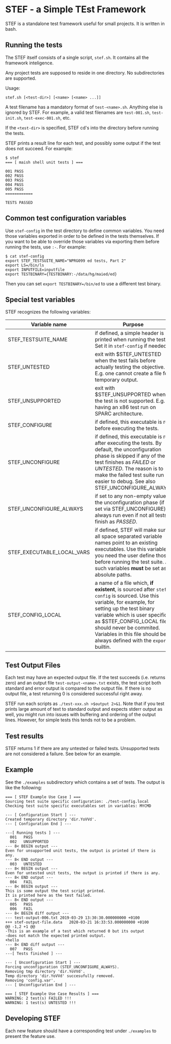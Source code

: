 # STEF - a Simple TEst Framework

STEF is a standalone test framework useful for small projects.  It is written in
bash.

## Running the tests

The STEF itself consists of a single script, `stef.sh`.  It contains all the
framework inteligence.

Any project tests are supposed to reside in one directory.  No subdirectories
are supported.

Usage:

```
stef.sh [<test-dir>] [<name> [<name> ...]]
```

A test filename has a mandatory format of `test-<name>.sh`.  Anything else is
ignored by STEF.  For example, a valid test filenames are `test-001.sh`,
`test-init.sh`, `test-exec-001.sh`, etc.

If the `<test-dir>` is specified, STEF cd's into the directory before running
the tests.

STEF prints a result line for each test, and possibly some output if the test
does not succeed.  For example:

```
$ stef
=== [ maish shell unit tests ] ===

001	PASS
002	PASS
003	PASS
004	PASS
005	PASS
============

TESTS PASSED
```

## Common test configuration variables

Use `stef-config` in the test directory to define common variables.  You need
those variables exported in order to be defined in the tests themselves.  If you
want to be able to override those variables via exporting them before running
the tests, use `:-`.  For example:

```
$ cat stef-config
export STEF_TESTSUITE_NAME="NPRG099 ed tests, Part 2"
export LS=/bin/ls
export INPUTFILE=inputfile
export TESTBINARY={TESTBINARY:-/data/hg/maied/ed}
```

Then you can set `export TESTBINARY=/bin/ed` to use a different test binary.

## Special test variables

STEF recognizes the following variables:

Variable name | Purpose
------------ | -------------
STEF\_TESTSUITE\_NAME | if defined, a simple header is printed when running the tests.  Set it in `stef-config` if needed.
STEF\_UNTESTED | exit with $STEF\_UNTESTED when the test fails before actually testing the objective.  E.g. one cannot create a file for temporary output.
STEF\_UNSUPPORTED | exit with $STEF\_UNSUPPORTED when the test is not supported.  E.g. having an x86 test run on SPARC architecture.
STEF\_CONFIGURE | if defined, this executable is run before executing the tests.
STEF\_UNCONFIGURE | if defined, this executable is run after executing the tests.  By default, the unconfiguration phase is skipped if any of the test finishes as *FAILED* or *UNTESTED*.  The reason is to make the failed test suite run easier to debug.  See also STEF\_UNCONFIGURE\_ALWAYS.
STEF\_UNCONFIGURE\_ALWAYS | if set to any non-empty value, the unconfiguration phase (if set via STEF\_UNCONFIGURE) is always run even if not all tests finish as *PASSED*.
STEF\_EXECUTABLE\_LOCAL\_VARS | if defined, STEF will make sure all space separated variable names point to an existing executables.  Use this variable if you need the user define those before running the test suite.  All such variables **must** be set as absolute paths.
STEF\_CONFIG\_LOCAL | a name of a file which, **if existent**, is sourced after `stef-config` is sourced.  Use this variable, for example, for setting up the test binary variable which is user specific, as $STEF\_CONFIG\_LOCAL file should never be commited.  Variables in this file should be always defined with the `export` builtin.

## Test Output Files

Each test may have an expected output file.  If the test succeeds (i.e. returns
zero) and an output file `test-output-<name>.txt` exists, the test script both
standard and error output is compared to the output file.  If there is no output
file, a test returning 0 is considered successful right away.

STEF run each scripts as `./test-xxx.sh >$output 2>&1`.  Note that if you test
prints large amount of text to standard output and expects stderr output as
well, you might run into issues with buffering and ordering of the output lines.
However, for simple tests this tends not to be a problem.

## Test results

STEF returns 1 if there are any untested or failed tests.  Unsupported tests are
not considered a failure.  See below for an example.

## Example

See the `./examples` subdirectory which contains a set of tests.  The output is
like the following:

```
=== [ STEF Example Use Case ] ===
Sourcing test suite specific configuration: ./test-config.local
Checking test suite specific executables set in variables: MYCMD

--- [ Configuration Start ] ---
Created temporary directory 'dir.YoVVd'.
--- [ Configuration End ] ---

---[ Running tests ] ---
  001	PASS
  002	UNSUPPORTED
--- 8< BEGIN output ---
Even for unsupported unit tests, the output is printed if there is any.
--- 8< END output ---
  003	UNTESTED
--- 8< BEGIN output ---
Even for untested unit tests, the output is printed if there is any.
--- 8< END output ---
  004	FAIL
--- 8< BEGIN output ---
This is some output the test script printed.
It is printed here as the test failed.
--- 8< END output ---
  005	PASS
  006	FAIL
--- 8< BEGIN diff output ---
--- test-output-006.txt	2019-03-29 13:30:30.000000000 +0100
+++ stef-output-file.data	2020-03-21 16:33:53.000000000 +0100
@@ -1,2 +1 @@
-This is an example of a test which returned 0 but its output
-does not match the expected printed output.
+hello
--- 8< END diff output ---
  007	PASS
---[ Tests finished ] ---

--- [ Unconfiguration Start ] ---
Forcing unconfiguration (STEF_UNCONFIGURE_ALWAYS).
Removing tmp directory 'dir.YoVVd'.
Temp directory 'dir.YoVVd' succesufully removed.
Removing 'config.var'.
--- [ Unconfiguration End ] ---

=== [ STEF Example Use Case Results ] ===
WARNING: 2 test(s) FAILED !!!
WARNING: 1 test(s) UNTESTED !!!
```

## Developing STEF

Each new feature should have a corresponding test under `./examples` to present
the feature use.
